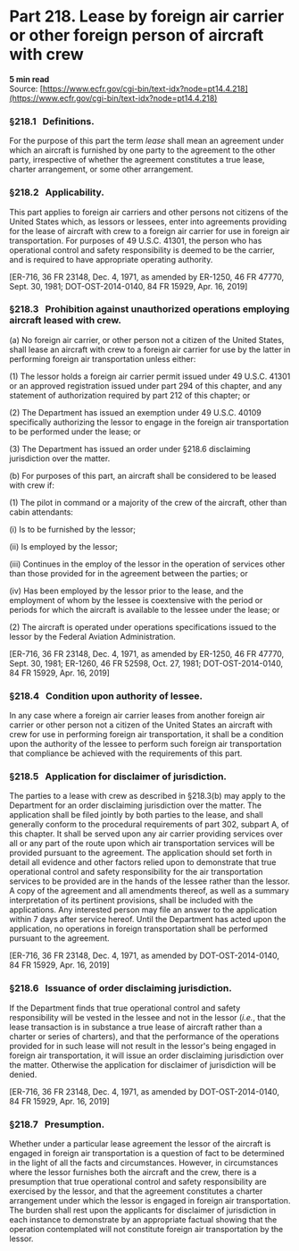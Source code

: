 # Part 218. Lease by foreign air carrier or other foreign person of aircraft with crew
**5 min read**  
Source: [https://www.ecfr.gov/cgi-bin/text-idx?node=pt14.4.218](https://www.ecfr.gov/cgi-bin/text-idx?node=pt14.4.218)

<div>

### §218.1   Definitions.

For the purpose of this part the term *lease* shall mean an agreement under which an aircraft is furnished by one party to the agreement to the other party, irrespective of whether the agreement constitutes a true lease, charter arrangement, or some other arrangement.

### §218.2   Applicability.

This part applies to foreign air carriers and other persons not citizens of the United States which, as lessors or lessees, enter into agreements providing for the lease of aircraft with crew to a foreign air carrier for use in foreign air transportation. For purposes of 49 U.S.C. 41301, the person who has operational control and safety responsibility is deemed to be the carrier, and is required to have appropriate operating authority.

\[ER-716, 36 FR 23148, Dec. 4, 1971, as amended by ER-1250, 46 FR 47770, Sept. 30, 1981; DOT-OST-2014-0140, 84 FR 15929, Apr. 16, 2019\]

### §218.3   Prohibition against unauthorized operations employing aircraft leased with crew.

\(a\) No foreign air carrier, or other person not a citizen of the United States, shall lease an aircraft with crew to a foreign air carrier for use by the latter in performing foreign air transportation unless either:

\(1\) The lessor holds a foreign air carrier permit issued under 49 U.S.C. 41301 or an approved registration issued under part 294 of this chapter, and any statement of authorization required by part 212 of this chapter; or

\(2\) The Department has issued an exemption under 49 U.S.C. 40109 specifically authorizing the lessor to engage in the foreign air transportation to be performed under the lease; or

\(3\) The Department has issued an order under §218.6 disclaiming jurisdiction over the matter.

\(b\) For purposes of this part, an aircraft shall be considered to be leased with crew if:

\(1\) The pilot in command or a majority of the crew of the aircraft, other than cabin attendants:

\(i\) Is to be furnished by the lessor;

\(ii\) Is employed by the lessor;

\(iii\) Continues in the employ of the lessor in the operation of services other than those provided for in the agreement between the parties; or

\(iv\) Has been employed by the lessor prior to the lease, and the employment of whom by the lessee is coextensive with the period or periods for which the aircraft is available to the lessee under the lease; or

\(2\) The aircraft is operated under operations specifications issued to the lessor by the Federal Aviation Administration.

\[ER-716, 36 FR 23148, Dec. 4, 1971, as amended by ER-1250, 46 FR 47770, Sept. 30, 1981; ER-1260, 46 FR 52598, Oct. 27, 1981; DOT-OST-2014-0140, 84 FR 15929, Apr. 16, 2019\]

### §218.4   Condition upon authority of lessee.

In any case where a foreign air carrier leases from another foreign air carrier or other person not a citizen of the United States an aircraft with crew for use in performing foreign air transportation, it shall be a condition upon the authority of the lessee to perform such foreign air transportation that compliance be achieved with the requirements of this part.

### §218.5   Application for disclaimer of jurisdiction.

The parties to a lease with crew as described in §218.3(b) may apply to the Department for an order disclaiming jurisdiction over the matter. The application shall be filed jointly by both parties to the lease, and shall generally conform to the procedural requirements of part 302, subpart A, of this chapter. It shall be served upon any air carrier providing services over all or any part of the route upon which air transportation services will be provided pursuant to the agreement. The application should set forth in detail all evidence and other factors relied upon to demonstrate that true operational control and safety responsibility for the air transportation services to be provided are in the hands of the lessee rather than the lessor. A copy of the agreement and all amendments thereof, as well as a summary interpretation of its pertinent provisions, shall be included with the applications. Any interested person may file an answer to the application within 7 days after service hereof. Until the Department has acted upon the application, no operations in foreign transportation shall be performed pursuant to the agreement.

\[ER-716, 36 FR 23148, Dec. 4, 1971, as amended by DOT-OST-2014-0140, 84 FR 15929, Apr. 16, 2019\]

### §218.6   Issuance of order disclaiming jurisdiction.

If the Department finds that true operational control and safety responsibility will be vested in the lessee and not in the lessor (*i.e.*, that the lease transaction is in substance a true lease of aircraft rather than a charter or series of charters), and that the performance of the operations provided for in such lease will not result in the lessor's being engaged in foreign air transportation, it will issue an order disclaiming jurisdiction over the matter. Otherwise the application for disclaimer of jurisdiction will be denied.

\[ER-716, 36 FR 23148, Dec. 4, 1971, as amended by DOT-OST-2014-0140, 84 FR 15929, Apr. 16, 2019\]

### §218.7   Presumption.

Whether under a particular lease agreement the lessor of the aircraft is engaged in foreign air transportation is a question of fact to be determined in the light of all the facts and circumstances. However, in circumstances where the lessor furnishes both the aircraft and the crew, there is a presumption that true operational control and safety responsibility are exercised by the lessor, and that the agreement constitutes a charter arrangement under which the lessor is engaged in foreign air transportation. The burden shall rest upon the applicants for disclaimer of jurisdiction in each instance to demonstrate by an appropriate factual showing that the operation contemplated will not constitute foreign air transportation by the lessor.

</div>